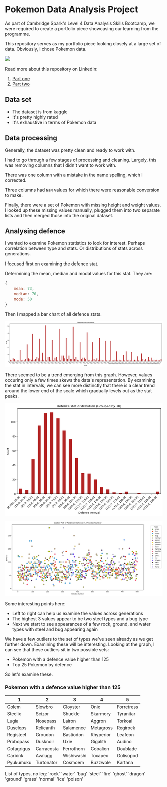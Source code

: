 # Pokemon Data Analysis Project

As part of Cambridge Spark's Level 4 Data Analysis Skills Bootcamp, we were required to create a portfolio piece showcasing our learning from the programme.

This repository serves as my portfolio piece looking closely at a large set of data. Obviously, I chose Pokemon data.

![](https://media.giphy.com/media/G9qfCvxlwGAaQ/giphy.gif)

Read more about this repository on LinkedIn:
1. [Part one](https://www.linkedin.com/pulse/data-cleaning-pandas-gregor-thomson-gorae/?trackingId=4zmwSvCETZa3Al6DYn7btA%3D%3D)
1. [Part two](https://www.linkedin.com/pulse/data-visualisation-matplotlib-gregor-thomson-jwe0e/?trackingId=rZFx0bskTQqMw5s1Juk5DQ%3D%3D)

## Data set

- The dataset is from kaggle
- It's pretty highly rated
- It's exhaustive in terms of Pokemon data

## Data processing

Generally, the dataset was pretty clean and ready to work with.

I had to go through a few stages of processing and cleaning. Largely, this was removing columns that I didn't want to work with.

There was one column with a mistake in the name spelling, which I corrected.

Three columns had `NaN` values for which there were reasonable conversion to make.

Finally, there were a set of Pokemon with missing height and weight values. I looked up these missing values manually, plugged them into two separate lists and then merged those into the original dataset.

## Analysing defence

I wanted to examine Pokemon statistics to look for interest. Perhaps correlation between type and stats. Or distributions of stats across generations.

I focused first on examining the defence stat.

Determining the mean, median and modal values for this stat. They are:

```js
{
    mean: 73,
    median: 70,
    mode: 50
}
```

Then I mapped a bar chart of all defence stats.

![Alt text](assets/all-defence.png)

There seemed to be a trend emerging from this graph. However, values occuring only a few times skews the data's representation. By examining the stat in intervals, we can see more distinctly that there is a clear trend around the lower end of the scale which gradually levels out as the stat peaks.

![](assets/interval-defence.png)

![A scatter plot mapping pokemons defence stat against their pokedex number. each dot is colored to coincide with that pokemon's type.](assets/scatter-plot-defence-pokemon.jpg)

Some interesting points here:
- Left to right can help us examine the values across generations
- The highest 3 values appear to be two steel types and a bug type
- Next we start to see appearances of a few rock, ground, and water types with steel and bug appearing again

We have a few outliers to the set of types we've seen already as we get further down. Examining these will be interesting. Looking at the graph, I can see that these outliers sit in two possible sets:
- Pokemon with a defence value higher than 125
- Top 25 Pokemon by defence

So let's examine these.

### Pokemon with a defence value higher than 125


| 1         | 2          | 3          | 4          | 5          |
|-----------|------------|------------|------------|------------|
| Golem     | Slowbro    | Cloyster   | Onix       | Forretress |
| Steelix   | Scizor     | Shuckle    | Skarmory   | Tyranitar  |
| Lugia     | Nosepass   | Lairon     | Aggron     | Torkoal    |
| Dusclops  | Relicanth  | Salamence  | Metagross  | Regirock   |
| Registeel | Groudon    | Bastiodon  | Rhyperior  | Leafeon    |
| Probopass | Dusknoir   | Uxie       | Gigalith   | Audino     |
| Cofagrigus| Carracosta | Ferrothorn | Cobalion   | Doublade   |
| Carbink   | Avalugg    | Wishiwashi | Toxapex    | Golisopod  |
| Pyukumuku | Turtonator | Cosmoem    | Buzzwole   | Kartana    |

List of types, no leg:
'rock' 'water' 'bug' 'steel' 'fire' 'ghost' 'dragon' 'ground' 'grass'
 'normal' 'ice' 'poison'

